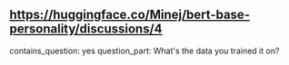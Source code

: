 ## https://huggingface.co/Minej/bert-base-personality/discussions/4

contains_question: yes
question_part: What's the data you trained it on?